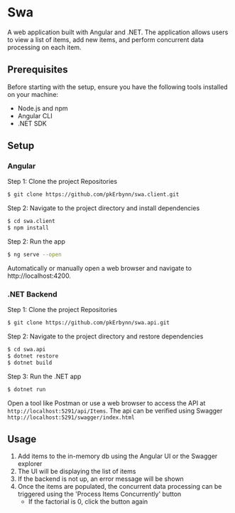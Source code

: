 # Swa

A web application built with Angular and .NET. The application allows users to view a list of items, add new items, and perform concurrent data processing on each item.

## Prerequisites
Before starting with the setup, ensure you have the following tools installed on your machine:

- Node.js and npm
- Angular CLI
- .NET SDK

## Setup
### Angular
Step 1: Clone the project Repositories

```bash
$ git clone https://github.com/pkErbynn/swa.client.git
```

Step 2: Navigate to the project directory and install dependencies

```bash
$ cd swa.client
$ npm install
```

Step 2: Run the app

```bash
$ ng serve --open
```
Automatically or manually open a web browser and navigate to http://localhost:4200.


### .NET Backend
Step 1: Clone the project Repositories

```bash
$ git clone https://github.com/pkErbynn/swa.api.git
```

Step 2: Navigate to the project directory and restore dependencies

```bash
$ cd swa.api
$ dotnet restore
$ dotnet build
```

Step 3: Run the .NET app

```bash
$ dotnet run
```

Open a tool like Postman or use a web browser to access the API at `http://localhost:5291/api/Items`.
The api can be verified using Swagger `http://localhost:5291/swagger/index.html`

## Usage
1. Add items to the in-memory db using the Angular UI or the Swagger explorer
2. The UI will be displaying the list of items
3. If the backend is not up, an error message will be shown
4. Once the items are populated, the concurrent data processing can be triggered using the 'Process Items Concurrently' button
    - If the factorial is 0, click the button again

